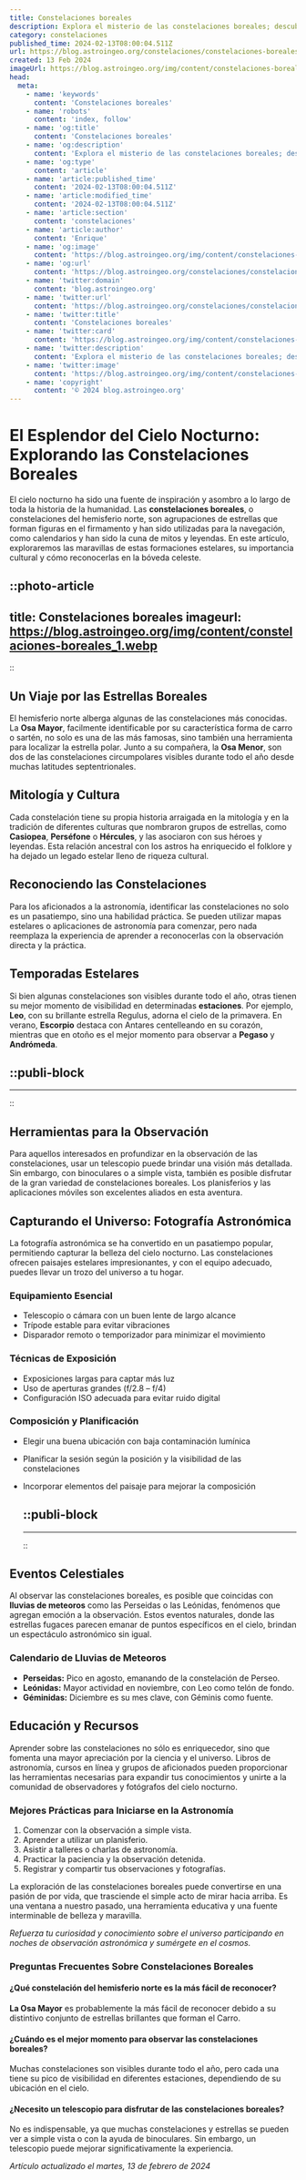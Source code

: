 ```yaml
---
title: Constelaciones boreales
description: Explora el misterio de las constelaciones boreales; descubre su belleza y la historia celestial que cada estrella relata en el firmamento nocturno.
category: constelaciones
published_time: 2024-02-13T08:00:04.511Z
url: https://blog.astroingeo.org/constelaciones/constelaciones-boreales
created: 13 Feb 2024
imageUrl: https://blog.astroingeo.org/img/content/constelaciones-boreales_1.webp
head:
  meta:
    - name: 'keywords'
      content: 'Constelaciones boreales'
    - name: 'robots'
      content: 'index, follow'
    - name: 'og:title'
      content: 'Constelaciones boreales'
    - name: 'og:description'
      content: 'Explora el misterio de las constelaciones boreales; descubre su belleza y la historia celestial que cada estrella relata en el firmamento nocturno.'
    - name: 'og:type'
      content: 'article'
    - name: 'article:published_time'
      content: '2024-02-13T08:00:04.511Z'
    - name: 'article:modified_time'
      content: '2024-02-13T08:00:04.511Z'
    - name: 'article:section'
      content: 'constelaciones'
    - name: 'article:author'
      content: 'Enrique'
    - name: 'og:image'
      content: 'https://blog.astroingeo.org/img/content/constelaciones-boreales_1.webp'
    - name: 'og:url'
      content: 'https://blog.astroingeo.org/constelaciones/constelaciones-boreales'
    - name: 'twitter:domain'
      content: 'blog.astroingeo.org'
    - name: 'twitter:url'
      content: 'https://blog.astroingeo.org/constelaciones/constelaciones-boreales'
    - name: 'twitter:title'
      content: 'Constelaciones boreales'
    - name: 'twitter:card'
      content: 'https://blog.astroingeo.org/img/content/constelaciones-boreales_1.webp'
    - name: 'twitter:description'
      content: 'Explora el misterio de las constelaciones boreales; descubre su belleza y la historia celestial que cada estrella relata en el firmamento nocturno.'
    - name: 'twitter:image'
      content: 'https://blog.astroingeo.org/img/content/constelaciones-boreales_1.webp'
    - name: 'copyright'
      content: '© 2024 blog.astroingeo.org'
---
```

# El Esplendor del Cielo Nocturno: Explorando las Constelaciones Boreales

El cielo nocturno ha sido una fuente de inspiración y asombro a lo largo de toda la historia de la humanidad. Las **constelaciones boreales**, o constelaciones del hemisferio norte, son agrupaciones de estrellas que forman figuras en el firmamento y han sido utilizadas para la navegación, como calendarios y han sido la cuna de mitos y leyendas. En este artículo, exploraremos las maravillas de estas formaciones estelares, su importancia cultural y cómo reconocerlas en la bóveda celeste.


::photo-article
---
title: Constelaciones boreales
imageurl: https://blog.astroingeo.org/img/content/constelaciones-boreales_1.webp
---
::


## Un Viaje por las Estrellas Boreales

El hemisferio norte alberga algunas de las constelaciones más conocidas. La **Osa Mayor**, facilmente identificable por su característica forma de carro o sartén, no solo es una de las más famosas, sino también una herramienta para localizar la estrella polar. Junto a su compañera, la **Osa Menor**, son dos de las constelaciones circumpolares visibles durante todo el año desde muchas latitudes septentrionales.

## Mitología y Cultura

Cada constelación tiene su propia historia arraigada en la mitología y en la tradición de diferentes culturas que nombraron grupos de estrellas, como **Casiopea**, **Perséfone** o **Hércules**, y las asociaron con sus héroes y leyendas. Esta relación ancestral con los astros ha enriquecido el folklore y ha dejado un legado estelar lleno de riqueza cultural.

## Reconociendo las Constelaciones

Para los aficionados a la astronomía, identificar las constelaciones no solo es un pasatiempo, sino una habilidad práctica. Se pueden utilizar mapas estelares o aplicaciones de astronomía para comenzar, pero nada reemplaza la experiencia de aprender a reconocerlas con la observación directa y la práctica.

## Temporadas Estelares

Si bien algunas constelaciones son visibles durante todo el año, otras tienen su mejor momento de visibilidad en determinadas **estaciones**. Por ejemplo, **Leo**, con su brillante estrella Regulus, adorna el cielo de la primavera. En verano, **Escorpio** destaca con Antares centelleando en su corazón, mientras que en otoño es el mejor momento para observar a **Pegaso** y **Andrómeda**.


  ::publi-block
  ---
  ---
  ::
  
  
## Herramientas para la Observación

Para aquellos interesados en profundizar en la observación de las constelaciones, usar un telescopio puede brindar una visión más detallada. Sin embargo, con binoculares o a simple vista, también es posible disfrutar de la gran variedad de constelaciones boreales. Los planisferios y las aplicaciones móviles son excelentes aliados en esta aventura.

## Capturando el Universo: Fotografía Astronómica

La fotografía astronómica se ha convertido en un pasatiempo popular, permitiendo capturar la belleza del cielo nocturno. Las constelaciones ofrecen paisajes estelares impresionantes, y con el equipo adecuado, puedes llevar un trozo del universo a tu hogar.

### Equipamiento Esencial

- Telescopio o cámara con un buen lente de largo alcance
- Trípode estable para evitar vibraciones
- Disparador remoto o temporizador para minimizar el movimiento

### Técnicas de Exposición

- Exposiciones largas para captar más luz
- Uso de aperturas grandes (f/2.8 – f/4)
- Configuración ISO adecuada para evitar ruido digital

### Composición y Planificación

- Elegir una buena ubicación con baja contaminación lumínica
- Planificar la sesión según la posición y la visibilidad de las constelaciones
- Incorporar elementos del paisaje para mejorar la composición


  ::publi-block
  ---
  ---
  ::
  
  
## Eventos Celestiales

Al observar las constelaciones boreales, es posible que coincidas con **lluvias de meteoros** como las Perseidas o las Leónidas, fenómenos que agregan emoción a la observación. Estos eventos naturales, donde las estrellas fugaces parecen emanar de puntos específicos en el cielo, brindan un espectáculo astronómico sin igual.

### Calendario de Lluvias de Meteoros

- **Perseidas:** Pico en agosto, emanando de la constelación de Perseo.
- **Leónidas:** Mayor actividad en noviembre, con Leo como telón de fondo.
- **Géminidas:** Diciembre es su mes clave, con Géminis como fuente.

## Educación y Recursos

Aprender sobre las constelaciones no sólo es enriquecedor, sino que fomenta una mayor apreciación por la ciencia y el universo. Libros de astronomía, cursos en línea y grupos de aficionados pueden proporcionar las herramientas necesarias para expandir tus conocimientos y unirte a la comunidad de observadores y fotógrafos del cielo nocturno.

### Mejores Prácticas para Iniciarse en la Astronomía

1. Comenzar con la observación a simple vista.
2. Aprender a utilizar un planisferio.
3. Asistir a talleres o charlas de astronomía.
4. Practicar la paciencia y la observación detenida.
5. Registrar y compartir tus observaciones y fotografías.

La exploración de las constelaciones boreales puede convertirse en una pasión de por vida, que trasciende el simple acto de mirar hacia arriba. Es una ventana a nuestro pasado, una herramienta educativa y una fuente interminable de belleza y maravilla.

*Refuerza tu curiosidad y conocimiento sobre el universo participando en noches de observación astronómica y sumérgete en el cosmos.*

### Preguntas Frecuentes Sobre Constelaciones Boreales

#### ¿Qué constelación del hemisferio norte es la más fácil de reconocer?
**La Osa Mayor** es probablemente la más fácil de reconocer debido a su distintivo conjunto de estrellas brillantes que forman el Carro.

#### ¿Cuándo es el mejor momento para observar las constelaciones boreales?
Muchas constelaciones son visibles durante todo el año, pero cada una tiene su pico de visibilidad en diferentes estaciones, dependiendo de su ubicación en el cielo.

#### ¿Necesito un telescopio para disfrutar de las constelaciones boreales?
No es indispensable, ya que muchas constelaciones y estrellas se pueden ver a simple vista o con la ayuda de binoculares. Sin embargo, un telescopio puede mejorar significativamente la experiencia.


_Artículo actualizado el martes, 13 de febrero de 2024_
